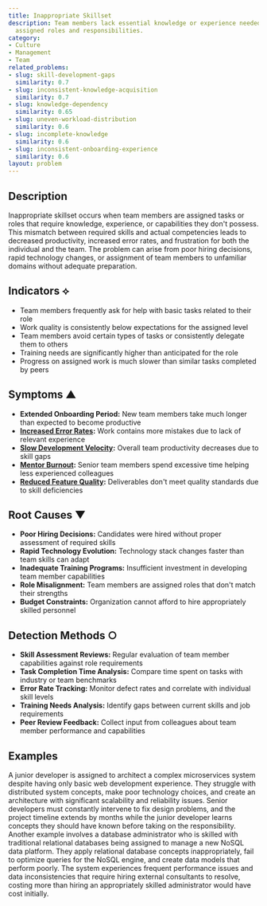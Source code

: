 ```yaml
---
title: Inappropriate Skillset
description: Team members lack essential knowledge or experience needed for their
  assigned roles and responsibilities.
category:
- Culture
- Management
- Team
related_problems:
- slug: skill-development-gaps
  similarity: 0.7
- slug: inconsistent-knowledge-acquisition
  similarity: 0.7
- slug: knowledge-dependency
  similarity: 0.65
- slug: uneven-workload-distribution
  similarity: 0.6
- slug: incomplete-knowledge
  similarity: 0.6
- slug: inconsistent-onboarding-experience
  similarity: 0.6
layout: problem
---
```


## Description

Inappropriate skillset occurs when team members are assigned tasks or roles that require knowledge, experience, or capabilities they don't possess. This mismatch between required skills and actual competencies leads to decreased productivity, increased error rates, and frustration for both the individual and the team. The problem can arise from poor hiring decisions, rapid technology changes, or assignment of team members to unfamiliar domains without adequate preparation.

## Indicators ⟡

- Team members frequently ask for help with basic tasks related to their role
- Work quality is consistently below expectations for the assigned level
- Team members avoid certain types of tasks or consistently delegate them to others
- Training needs are significantly higher than anticipated for the role
- Progress on assigned work is much slower than similar tasks completed by peers

## Symptoms ▲

- **Extended Onboarding Period:** New team members take much longer than expected to become productive
- **[Increased Error Rates](increased-error-rates.md):** Work contains more mistakes due to lack of relevant experience
- **[Slow Development Velocity](slow-development-velocity.md):** Overall team productivity decreases due to skill gaps
- **[Mentor Burnout](mentor-burnout.md):** Senior team members spend excessive time helping less experienced colleagues
- **[Reduced Feature Quality](reduced-feature-quality.md):** Deliverables don't meet quality standards due to skill deficiencies

## Root Causes ▼

- **Poor Hiring Decisions:** Candidates were hired without proper assessment of required skills
- **Rapid Technology Evolution:** Technology stack changes faster than team skills can adapt
- **Inadequate Training Programs:** Insufficient investment in developing team member capabilities
- **Role Misalignment:** Team members are assigned roles that don't match their strengths
- **Budget Constraints:** Organization cannot afford to hire appropriately skilled personnel

## Detection Methods ○

- **Skill Assessment Reviews:** Regular evaluation of team member capabilities against role requirements
- **Task Completion Time Analysis:** Compare time spent on tasks with industry or team benchmarks
- **Error Rate Tracking:** Monitor defect rates and correlate with individual skill levels
- **Training Needs Analysis:** Identify gaps between current skills and job requirements
- **Peer Review Feedback:** Collect input from colleagues about team member performance and capabilities

## Examples

A junior developer is assigned to architect a complex microservices system despite having only basic web development experience. They struggle with distributed system concepts, make poor technology choices, and create an architecture with significant scalability and reliability issues. Senior developers must constantly intervene to fix design problems, and the project timeline extends by months while the junior developer learns concepts they should have known before taking on the responsibility. Another example involves a database administrator who is skilled with traditional relational databases being assigned to manage a new NoSQL data platform. They apply relational database concepts inappropriately, fail to optimize queries for the NoSQL engine, and create data models that perform poorly. The system experiences frequent performance issues and data inconsistencies that require hiring external consultants to resolve, costing more than hiring an appropriately skilled administrator would have cost initially.